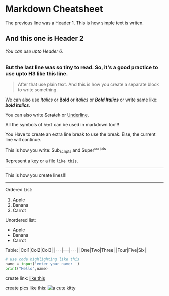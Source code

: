 # Markdown Cheatsheet
The previous line was a Header 1. This is how simple text is writen.
## And this one is Header 2
###### You can use upto Header 6.
### But the last line was so tiny to read. So, it's a good practice to use upto H3 like this line.


>After that use plain text. And this is how you create a separate block to write something.

We can also use *Italics* or **Bold** or _italics_ or ***Bold Italics*** or write same like: **_bold italics_**.

You can also write ~~Scratch~~ or <u>Underline</u>.

All the symbols of `html` can be used in markdown too!!!

You Have to create an extra line break to use the break.
Else, the current line will continue.

This is how you write: Sub<sub>scripts</sub> and Super<sup>scripts</sup>

Represent a key or a file `like this`.

___
This is how you create lines!!!
***


Ordered List:
1. Apple
2. Banana
3. Carrot


Unordered list:
- Apple
- Banana
- Carrot


Table:
|Col1|Col2|Col3|
|---|---|---|
|One|Two|Three|
|Four|Five|Six|




```python
# use code highlighting like this
name = input('enter your name: ')
print("Hello",name)
```


create link: [like this](www.google.com "click here to go to google home page")


create pics like this:
![a cute kitty](https://i.redd.it/pgelbwe2eit11.jpg "The cutest kitty ever!!!")